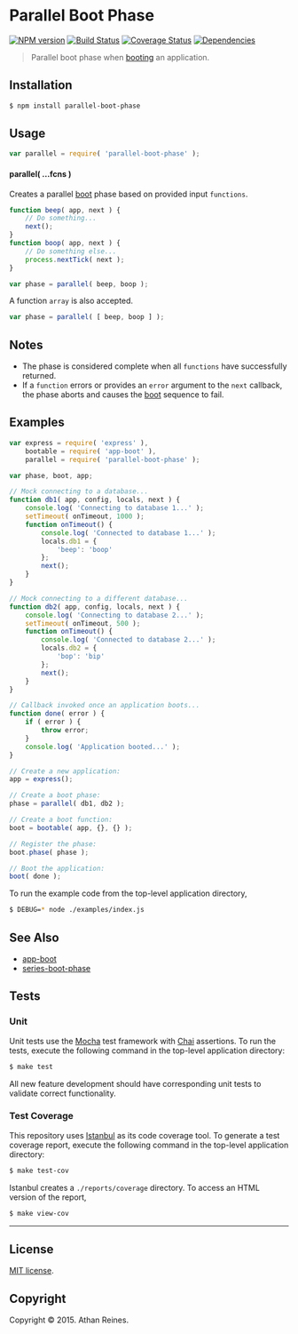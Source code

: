Parallel Boot Phase
===
[![NPM version][npm-image]][npm-url] [![Build Status][travis-image]][travis-url] [![Coverage Status][codecov-image]][codecov-url] [![Dependencies][dependencies-image]][dependencies-url]

> Parallel boot phase when [booting](https://github.com/kgryte/node-app-boot) an application.


## Installation

``` bash
$ npm install parallel-boot-phase
```


## Usage

``` javascript
var parallel = require( 'parallel-boot-phase' );
```

#### parallel( ...fcns )

Creates a parallel [boot](https://github.com/kgryte/node-app-boot) phase based on provided input `functions`.

``` javascript
function beep( app, next ) {
	// Do something...
	next();
}
function boop( app, next ) {
	// Do something else...
	process.nextTick( next );
}

var phase = parallel( beep, boop );
```

A function `array` is also accepted.

``` javascript
var phase = parallel( [ beep, boop ] );
```


## Notes

*	The phase is considered complete when all `functions` have successfully returned.
* 	If a `function` errors or provides an `error` argument to the `next` callback, the phase aborts and causes the [boot](https://github.com/kgryte/node-app-boot) sequence to fail.


## Examples

``` javascript
var express = require( 'express' ),
	bootable = require( 'app-boot' ),
	parallel = require( 'parallel-boot-phase' );

var phase, boot, app;

// Mock connecting to a database...
function db1( app, config, locals, next ) {
	console.log( 'Connecting to database 1...' );
	setTimeout( onTimeout, 1000 );
	function onTimeout() {
		console.log( 'Connected to database 1...' );
		locals.db1 = {
			'beep': 'boop'
		};
		next();
	}
}

// Mock connecting to a different database...
function db2( app, config, locals, next ) {
	console.log( 'Connecting to database 2...' );
	setTimeout( onTimeout, 500 );
	function onTimeout() {
		console.log( 'Connected to database 2...' );
		locals.db2 = {
			'bop': 'bip'
		};
		next();
	}
}

// Callback invoked once an application boots...
function done( error ) {
	if ( error ) {
		throw error;
	}
	console.log( 'Application booted...' );
}

// Create a new application:
app = express();

// Create a boot phase:
phase = parallel( db1, db2 );

// Create a boot function:
boot = bootable( app, {}, {} );

// Register the phase:
boot.phase( phase );

// Boot the application:
boot( done );
```

To run the example code from the top-level application directory,

``` bash
$ DEBUG=* node ./examples/index.js
```


## See Also

-	[app-boot](https://github.com/kgryte/node-app-boot)
-	[series-boot-phase](https://github.com/kgryte/node-series-boot-phase)


## Tests

### Unit

Unit tests use the [Mocha](http://mochajs.org/) test framework with [Chai](http://chaijs.com) assertions. To run the tests, execute the following command in the top-level application directory:

``` bash
$ make test
```

All new feature development should have corresponding unit tests to validate correct functionality.


### Test Coverage

This repository uses [Istanbul](https://github.com/gotwarlost/istanbul) as its code coverage tool. To generate a test coverage report, execute the following command in the top-level application directory:

``` bash
$ make test-cov
```

Istanbul creates a `./reports/coverage` directory. To access an HTML version of the report,

``` bash
$ make view-cov
```


---
## License

[MIT license](http://opensource.org/licenses/MIT).


## Copyright

Copyright &copy; 2015. Athan Reines.


[npm-image]: http://img.shields.io/npm/v/parallel-boot-phase.svg
[npm-url]: https://npmjs.org/package/parallel-boot-phase

[travis-image]: http://img.shields.io/travis/kgryte/node-parallel-boot-phase/master.svg
[travis-url]: https://travis-ci.org/kgryte/node-parallel-boot-phase

[codecov-image]: https://img.shields.io/codecov/c/github/kgryte/node-parallel-boot-phase/master.svg
[codecov-url]: https://codecov.io/github/kgryte/node-parallel-boot-phase?branch=master

[dependencies-image]: http://img.shields.io/david/kgryte/node-parallel-boot-phase.svg
[dependencies-url]: https://david-dm.org/kgryte/node-parallel-boot-phase

[dev-dependencies-image]: http://img.shields.io/david/dev/kgryte/node-parallel-boot-phase.svg
[dev-dependencies-url]: https://david-dm.org/dev/kgryte/node-parallel-boot-phase

[github-issues-image]: http://img.shields.io/github/issues/kgryte/node-parallel-boot-phase.svg
[github-issues-url]: https://github.com/kgryte/node-parallel-boot-phase/issues
